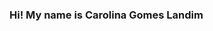 ### Hi! My name is Carolina Gomes Landim 

<!--
**Carolina995/Carolina995** is a ✨ _special_ ✨ repository because its `README.md` (this file) appears on your GitHub profile.

Here are some ideas to get you started:


- 🌱 I’m currently studying first year in Computing and IT at CCT College in Dublin
- 🤔 I’m looking for help with practice and opportunity jobs
- 📫 How to reach me: carolina.gomeslandim@gmail.com
- 😄 Pronouns: she/her ela/dela


